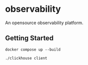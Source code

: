 # observability

An opensource observability platform.

## Getting Started

```
docker compose up --build
```

```
./clickhouse client
```
